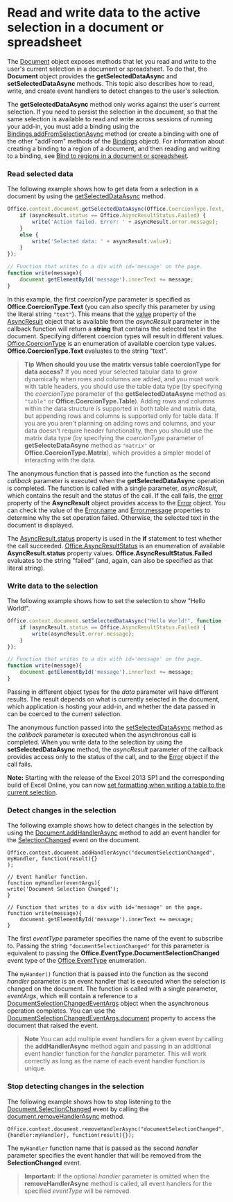 
# Read and write data to the active selection in a document or spreadsheet

The [Document](../../reference/shared/document.md) object exposes methods that let you read and write to the user's current selection in a document or spreadsheet. To do that, the **Document** object provides the **getSelectedDataAsync** and **setSelectedDataAsync** methods. This topic also describes how to read, write, and create event handlers to detect changes to the user's selection.

The  **getSelectedDataAsync** method only works against the user's current selection. If you need to persist the selection in the document, so that the same selection is available to read and write across sessions of running your add-in, you must add a binding using the [Bindings.addFromSelectionAsync](http://msdn.microsoft.com/en-us/library/edc99214-e63e-43f2-9392-97ead42fc155.aspx) method (or create a binding with one of the other "addFrom" methods of the [Bindings](http://msdn.microsoft.com/en-us/library/09979e31-3bfb-45be-adda-0f7cc2db1fe1.aspx) object). For information about creating a binding to a region of a document, and then reading and writing to a binding, see [Bind to regions in a document or spreadsheet](../../docs/develop/bind-to-regions-in-a-document-or-spreadsheet.md).


### Read selected data


The following example shows how to get data from a selection in a document by using the [getSelectedDataAsync](../../reference/shared/document.getselecteddataasync.md) method.


```js
Office.context.document.getSelectedDataAsync(Office.CoercionType.Text, function (asyncResult) {
    if (asyncResult.status == Office.AsyncResultStatus.Failed) {
        write('Action failed. Error: ' + asyncResult.error.message);
    }
    else {
        write('Selected data: ' + asyncResult.value);
    }
});

// Function that writes to a div with id='message' on the page.
function write(message){
    document.getElementById('message').innerText += message; 
}
```

In this example, the first  _coercionType_ parameter is specified as **Office.CoercionType.Text** (you can also specify this parameter by using the literal string `"text"`). This means that the [value](../../reference/shared/asyncresult.status.md) property of the [AsyncResult](../../reference/shared/asyncresult.md) object that is available from the _asyncResult_ parameter in the callback function will return a **string** that contains the selected text in the document. Specifying different coercion types will result in different values. [Office.CoercionType](../../reference/shared/coerciontype-enumeration.md) is an enumeration of available coercion type values. **Office.CoercionType.Text** evaluates to the string "text".


 >**Tip**   **When should you use the matrix versus table coercionType for data access?** If you need your selected tabular data to grow dynamically when rows and columns are added, and you must work with table headers, you should use the table data type (by specifying the _coercionType_ parameter of the **getSelectedDataAsync** method as `"table"` or **Office.CoercionType.Table**). Adding rows and columns within the data structure is supported in both table and matrix data, but appending rows and columns is supported only for table data. If you are you aren't planning on adding rows and columns, and your data doesn't require header functionality, then you should use the matrix data type (by specifying the  _coercionType_ parameter of **getSelecteDataAsync** method as `"matrix"` or **Office.CoercionType.Matrix**), which provides a simpler model of interacting with the data.

The anonymous function that is passed into the function as the second  _callback_ parameter is executed when the **getSelectedDataAsync** operation is completed. The function is called with a single parameter, _asyncResult_, which contains the result and the status of the call. If the call fails, the [error](../../reference/shared/asyncresult.context.md) property of the **AsyncResult** object provides access to the [Error](../../reference/shared/error.md) object. You can check the value of the [Error.name](../../reference/shared/error.name.md) and [Error.message](../../reference/shared/error.message.md) properties to determine why the set operation failed. Otherwise, the selected text in the document is displayed.

The [AsyncResult.status](../../reference/shared/asyncresult.error.md) property is used in the **if** statement to test whether the call succeeded. [Office.AsyncResultStatus](../../reference/shared/asyncresultstatus-enumeration.md) is an enumeration of available **AsyncResult.status** property values. **Office.AsyncResultStatus.Failed** evaluates to the string "failed" (and, again, can also be specified as that literal string).


### Write data to the selection


The following example shows how to set the selection to show "Hello World!".


```js
Office.context.document.setSelectedDataAsync("Hello World!", function (asyncResult) {
    if (asyncResult.status == Office.AsyncResultStatus.Failed) {
        write(asyncResult.error.message);
    }
});

// Function that writes to a div with id='message' on the page.
function write(message){
    document.getElementById('message').innerText += message; 
}
```

Passing in different object types for the  _data_ parameter will have different results. The result depends on what is currently selected in the document, which application is hosting your add-in, and whether the data passed in can be coerced to the current selection.

The anonymous function passed into the [setSelectedDataAsync](../../reference/shared/document.setselecteddataasync.md) method as the _callback_ parameter is executed when the asynchronous call is completed. When you write data to the selection by using the **setSelectedDataAsync** method, the _asyncResult_ parameter of the callback provides access only to the status of the call, and to the [Error](../../reference/shared/error.md) object if the call fails.

 **Note:** Starting with the release of the Excel 2013 SP1 and the corresponding build of Excel Online, you can now [set formatting when writing a table to the current selection](../../docs/excel/format-tables-in-add-ins-for-excel.md).


### Detect changes in the selection


The following example shows how to detect changes in the selection by using the [Document.addHandlerAsync](../../reference/shared/document.addhandlerasync.md) method to add an event handler for the [SelectionChanged](../../reference/shared/document.selectionchanged.event.md) event on the document.


```
Office.context.document.addHandlerAsync("documentSelectionChanged", myHandler, function(result){} 
);

// Event handler function.
function myHandler(eventArgs){
write('Document Selection Changed');
}

// Function that writes to a div with id='message' on the page.
function write(message){
    document.getElementById('message').innerText += message; 
}
```

The first  _eventType_ parameter specifies the name of the event to subscribe to. Passing the string `"documentSelectionChanged"` for this parameter is equivalent to passing the **Office.EventType.DocumentSelectionChanged** event type of the [Office.EventType](../../reference/shared/eventtype-enumeration.md) enumeration.

The  `myHander()` function that is passed into the function as the second _handler_ parameter is an event handler that is executed when the selection is changed on the document. The function is called with a single parameter, _eventArgs_, which will contain a reference to a [DocumentSelectionChangedEventArgs](../../reference/shared/document.selectionchangedeventargs.md) object when the asynchronous operation completes. You can use the [DocumentSelectionChangedEventArgs.document](../../reference/shared/document.selectionchangedeventargs.document.md) property to access the document that raised the event.


 >**Note**  You can add multiple event handlers for a given event by calling the  **addHandlerAsync** method again and passing in an additional event handler function for the _handler_ parameter. This will work correctly as long as the name of each event handler function is unique.


### Stop detecting changes in the selection


The following example shows how to stop listening to the [Document.SelectionChanged](../../reference/shared/document.selectionchanged.event.md) event by calling the [document.removeHandlerAsync](../../reference/shared/document.removehandlerasync.md) method.


```
Office.context.document.removeHandlerAsync("documentSelectionChanged", {handler:myHandler}, function(result){});
```

The  `myHandler` function name that is passed as the second _handler_ parameter specifies the event handler that will be removed from the **SelectionChanged** event.


 >**Important:**  If the optional  _handler_ parameter is omitted when the **removeHandlerAsync** method is called, all event handlers for the specified _eventType_ will be removed.

